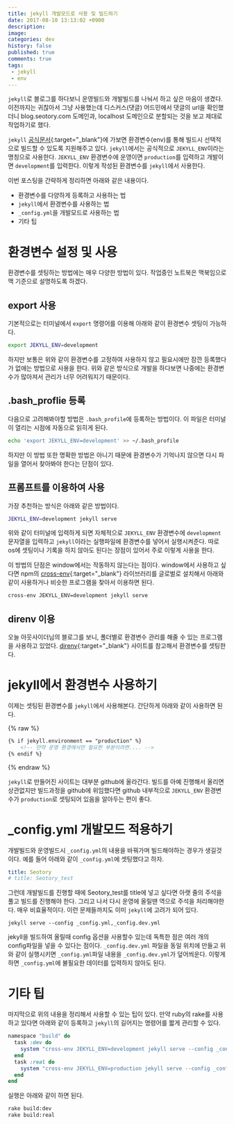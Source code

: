 ```yaml
---
title: jekyll 개발모드로 사용 및 빌드하기
date: 2017-08-10 13:13:02 +0900
description: 
image: 
categories: dev
history: false
published: true
comments: true
tags:
 - jekyll
 - env
---
```


`jekyll`로 블로그를 하다보니 운영빌드와 개발빌드를 나눠서 하고 싶은 마음이 생겼다. 이전까지는 귀찮아서 그냥 사용했는데 디스커스(댓글) 어드민에서 댓글의 url을 확인했더니 blog.seotory.com 도메인과, localhost 도메인으로 분할되는 것을 보고 제대로 작업하기로 했다.

`jekyll` [공식문서](https://jekyllrb.com/docs/configuration/#specifying-a-jekyll-environment-at-build-time){:target="_blank"}에 가보면 환경변수(env)를 통해 빌드시 선택적으로 빌드할 수 있도록 지원해주고 있다. `jekyll`에서는 공식적으로 `JEKYLL_ENV`이라는 명칭으로 사용한다. `JEKYLL_ENV` 환경변수에 운영이면 `production`를 입력하고 개발이면 `development`를 입력한다. 이렇게 작성된 환경변수를 `jekyll`에서 사용한다.

이번 포스팅을 간략하게 정리하면 아래와 같은 내용이다.

- 환경변수를 다양하게 등록하고 사용하는 법
- `jekyll`에서 환경변수를 사용하는 법
- `_config.yml`을 개발모드로 사용하는 법
- 기타 팁

# 환경변수 설정 및 사용

환경변수를 셋팅하는 방법에는 매우 다양한 방법이 있다. 작업중인 노트북은 맥북임으로 맥 기준으로 설명하도록 하겠다. 

## export 사용

기본적으로는 터미널에서 `export` 명령어를 이용해 아래와 같이 환경변수 셋팅이 가능하다.

```sh
export JEKYLL_ENV=development
```

하지만 보통은 위와 같이 환경변수를 고정하여 사용하지 않고 필요시에만 잠깐 등록했다가 없애는 방법으로 사용을 한다. 위와 같은 방식으로 개발을 하다보면 나중에는 환경변수가 많아져서 관리가 너무 어려워지기 때문이다.

## .bash_proflie 등록

다음으로 고려해봐야할 방법은 `.bash_profile`에 등록하는 방법이다. 이 파일은 터미널이 열리는 시점에 자동으로 읽히게 된다. 

```sh
echo 'export JEKYLL_ENV=development' >> ~/.bash_profile
```

하지만 이 방법 또한 명확한 방법은 아니기 때문에 환경변수가 기억나지 않으면 다시 파일을 열어서 찾아봐야 한다는 단점이 있다.

## 프롬프트를 이용하여 사용

가장 추천하는 방식은 아래와 같은 방법이다. 

```sh 
JEKYLL_ENV=development jekyll serve
```

위와 같이 터미널에 입력하게 되면 자체적으로 `JEKYLL_ENV` 환경변수에 `development` 문자열을 입력하고 `jekyll`이라는 실행파일에 환경변수를 넣어서 실행시켜준다. 따로 os에 셋팅이나 기록을 하지 않아도 된다는 장점이 있어서 주로 이렇게 사용을 한다.

이 방법의 단점은 window에서는 작동하지 않는다는 점이다. window에서 사용하고 싶다면 npm의 [cross-env](https://www.npmjs.com/package/cross-env){:target="_blank"} 라이브러리를 글로벌로 설치해서 아래와 같이 사용하거나 비슷한 프로그램을 찾아서 이용하면 된다.

```sh
cross-env JEKYLL_ENV=development jekyll serve
```

## direnv 이용

오늘 아웃사이더님의 블로그를 보니, 폴더별로 환경변수 관리를 해줄 수 있는 프로그램을 사용하고 있었다. [direnv](https://direnv.net/){:target="_blank"} 사이트를 참고해서 환경변수를 셋팅한다.

# jekyll에서 환경변수 사용하기

이제는 셋팅된 환경변수를 `jekyll`에서 사용해본다. 간단하게 아래와 같이 사용하면 된다.

{% raw %}
```html
{% if jekyll.environment == "production" %}
    <!-- 만약 운영 환경에서만 필요한 부분이라면.... -->
{% endif %}
```
{% endraw %}

`jekyll`로 만들어진 사이트는 대부분 github에 올라간다. 빌드를 아예 진행해서 올리면 상관없지만 빌드과정을 github에 위임했다면 github 내부적으로 `JEKYLL_ENV` 환경변수가 `production`로 셋팅되어 있음을 알아두는 편이 좋다.

# _config.yml 개발모드 적용하기

개발빌드와 운영빌드시 `_config.yml`의 내용을 바꿔가며 빌드해야하는 경우가 생길것이다. 예를 들어 아래와 같이 `_config.yml`에 셋팅했다고 하자.

```yml
title: Seotory
# title: Seotory_test
```

그런데 개발빌드를 진행할 때에 Seotory_test를 title에 넣고 싶다면 아랫 줄의 주석을 풀고 빌드를 진행해야 한다. 그리고 나서 다시 운영에 올릴땐 역으로 주석을 처리해야한다. 매우 비효율적이다. 이런 문제들까지도 이미 `jekyll`에 고려가 되어 있다.

```
jekyll serve --config _config.yml,_config.dev.yml
```

jekyll을 빌드하여 올릴때 config 옵션을 사용할수 있는데 독특한 점은 여러 개의 config파일을 넣을 수 있다는 점이다. `_config.dev.yml` 파일을 동일 위치에 만들고 위와 같이 실행시키면 `_config.yml`파일 내용을 `_config.dev.yml`가 덮어씌운다. 이렇게 하면 `_config.yml`에 불필요한 데이터를 입력하지 않아도 된다.

# 기타 팁

마지막으로 위의 내용을 정리해서 사용할 수 있는 팁이 있다. 만약 ruby의 rake를 사용하고 있다면 아래와 같이 등록하고 `jekyll`의 길어지는 명령어를 짧게 관리할 수 있다.

```ruby
namespace "build" do
  task :dev do
    system "cross-env JEKYLL_ENV=development jekyll serve --config _config.yml,_config.dev.yml --unpublished -t";
  end
  task :real do
    system "cross-env JEKYLL_ENV=production jekyll serve --config _config.yml --unpublished -t";
  end
end
```

실행은 아래와 같이 하면 된다.

```sh
rake build:dev
rake build:real
```